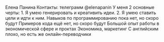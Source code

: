 Елена Панина
Контакты: телеграмм @elenapanin
У меня 2 основные черты: 1. Я умею генерировать и креативить идеи. 2. Я умею ставить цели и идти к ним.
Навыков по программированию пока нет, но скоро будут
Примеров кода ещё нет, но скоро будут
Большой опыт работы в экономической сфере и проктах
Экономика, маркетинг
С английским плохо, но есть же онлайн-переводчики
